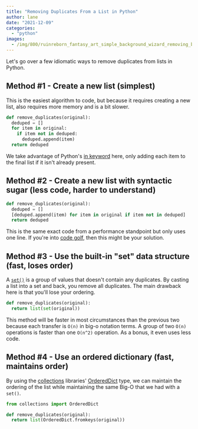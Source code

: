 ```yaml
---
title: "Removing Duplicates From a List in Python"
author: lane
date: "2021-12-09"
categories:
  - "python"
images:
  - /img/800/ruinreborn_fantasy_art_simple_background_wizard_removing_book_7d47a56d-f97f-4a27-8424-d4f59c28cfd3_0.png.webp
---
```


Let's go over a few idiomatic ways to remove duplicates from lists in Python.

## Method #1 - Create a new list (simplest)

This is the easiest algorithm to code, but because it requires creating a new list, also requires more memory and is a bit slower.

```py
def remove_duplicates(original):
  deduped = []
  for item in original:
    if item not in deduped:
      deduped.append(item)
  return deduped
```

We take advantage of Python's [in keyword](https://www.w3schools.com/python/ref_keyword_in.asp) here, only adding each item to the final list if it isn't already present.

## Method #2 - Create a new list with syntactic sugar (less code, harder to understand)

```py
def remove_duplicates(original):
  deduped = []
  [deduped.append(item) for item in original if item not in deduped]
  return deduped
```

This is the same exact code from a performance standpoint but only uses one line. If you're into [code golf](https://code.golf/), then this might be your solution.

## Method #3 - Use the built-in "set" data structure (fast, loses order)

A [`set()`](https://www.w3schools.com/python/python_sets.asp) is a group of values that doesn't contain any duplicates. By casting a list into a set and back, you remove all duplicates. The main drawback here is that you'll lose your ordering.

```py
def remove_duplicates(original):
  return list(set(original))
```

This method will be faster in most circumstances than the previous two because each transfer is `O(n)` in big-o notation terms. A group of two `O(n)` operations is faster than one `O(n^2)` operation. As a bonus, it even uses less code.

## Method #4 - Use an ordered dictionary (fast, maintains order)

By using the [collections](https://docs.python.org/3/library/collections.html) libraries' [OrderedDict](https://docs.python.org/3/library/collections.html#collections.OrderedDict) type, we can maintain the ordering of the list while maintaining the same Big-O that we had with a `set()`.

```py
from collections import OrderedDict

def remove_duplicates(original):
  return list(OrderedDict.fromkeys(original))
```
